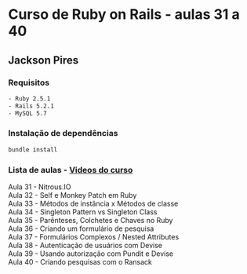 # Curso de Ruby on Rails - aulas 31 a 40
## Jackson Pires

### Requisitos

```bash
- Ruby 2.5.1  
- Rails 5.2.1  
- MySQL 5.7
```

### Instalação de dependências

```bash
bundle install
```

### Lista de aulas - [Videos do curso](https://www.youtube.com/watch?v=ZHPondVB9RQ&list=PLe3LRfCs4go-mkvHRMSXEOG-HDbzesyaP)

Aula 31 - Nitrous.IO  
Aula 32 - Self e Monkey Patch em Ruby  
Aula 33 - Métodos de instância x Métodos de classe  
Aula 34 - Singleton Pattern vs Singleton Class  
Aula 35 - Parênteses, Colchetes e Chaves no Ruby  
Aula 36 - Criando um formulário de pesquisa  
Aula 37 - Formulários Complexos / Nested Attributes  
Aula 38 - Autenticação de usuários com Devise  
Aula 39 - Usando autorização com Pundit e Devise  
Aula 40 - Criando pesquisas com o Ransack  
